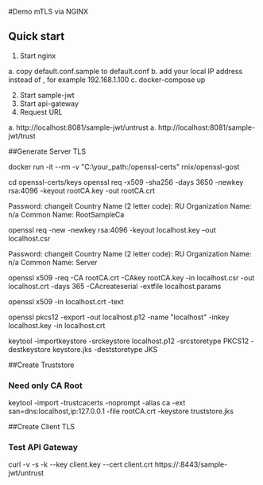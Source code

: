 #Demo mTLS via NGINX

## Quick start

1. Start nginx

а. copy default.conf.sample to default.conf
b. add your local IP address instead of <local IP address>, for example 192.168.1.100
c. docker-compose up   

2. Start sample-jwt
3. Start api-gateway
4. Request URL

a. http://localhost:8081/sample-jwt/untrust
a. http://localhost:8081/sample-jwt/trust

##Generate Server TLS 

docker run -it --rm -v "C:\your_path:/openssl-certs" rnix/openssl-gost

cd openssl-certs/keys
openssl req -x509 -sha256 -days 3650 -newkey rsa:4096 -keyout rootCA.key -out rootCA.crt

Password: changeit
Country Name (2 letter code): RU
Organization Name: n/a
Common Name: RootSampleCa

openssl req -new -newkey rsa:4096 -keyout localhost.key –out localhost.csr

Password: changeit
Country Name (2 letter code): RU
Organization Name: n/a
Common Name: Server

openssl x509 -req -CA rootCA.crt -CAkey rootCA.key -in localhost.csr -out localhost.crt -days 365 -CAcreateserial -extfile localhost.params

openssl x509 -in localhost.crt -text

openssl pkcs12 -export -out localhost.p12 -name "localhost" -inkey localhost.key -in localhost.crt

keytool -importkeystore -srckeystore localhost.p12 -srcstoretype PKCS12 -destkeystore keystore.jks -deststoretype JKS

##Create Truststore

### Need only CA Root

keytool -import -trustcacerts -noprompt -alias ca -ext san=dns:localhost,ip:127.0.0.1 -file rootCA.crt -keystore truststore.jks

##Create Client TLS 

### Test API Gateway

curl -v -s -k --key client.key --cert client.crt https://<your IP-address>:8443/sample-jwt/untrust
